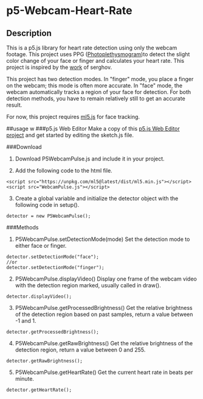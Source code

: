 # p5-Webcam-Heart-Rate
## Description
This is a p5.js library for heart rate detection using only the webcam footage. This project uses PPG ([Photoplethysmogram](https://en.wikipedia.org/wiki/Photoplethysmogram))to detect the slight color change of your face or finger and calculates your heart rate. This project is inspired by the [work](https://github.com/serghov/heartRate) of serghov.

This project has two detection modes. In "finger" mode, you place a finger on the webcam; this mode is often more accurate. In "face" mode, the webcam automatically tracks a region of your face for detection. For both detection methods, you have to remain relatively still to get an accurate result.

For now, this project requires [ml5.js](https://ml5js.org/) for face tracking.

##usage
w
###p5.js Web Editor
Make a copy of this [p5.js Web Editor project](https://editor.p5js.org/zl4140/sketches/ifz1L5W1M) and get started by editing the sketch.js file.

###Download
1. Download P5WebcamPulse.js and include it in your project.

2. Add the following code to the html file.
```
<script src="https://unpkg.com/ml5@latest/dist/ml5.min.js"></script>
<script src="WebcamPulse.js"></script>
```
3. Create a global variable and initialize the detector object with the following code in setup().
```
detector = new P5WebcamPulse();
```
###Methods
1. P5WebcamPulse.setDetectionMode(mode)
Set the detection mode to either face or finger.
```
detector.setDetectionMode("face");
//or
detector.setDetectionMode("finger");
```

2. P5WebcamPulse.displayVideo()
Display one frame of the webcam video with the detection region marked, usually called in draw().
```
detector.displayVideo();
```
3. P5WebcamPulse.getProcessedBrightness()
Get the relative brightness of the detection region based on past samples, return a value between -1 and 1.
```
detector.getProcessedBrightness();
```

4. P5WebcamPulse.getRawBrightness()
Get the relative brightness of the detection region, return a value between 0 and 255.
```
detector.getRawBrightness();
```
5. P5WebcamPulse.getHeartRate()
Get the current heart rate in beats per minute.
```
detector.getHeartRate();
```
